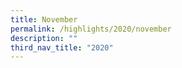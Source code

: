 ```yaml
---
title: November
permalink: /highlights/2020/november
description: ""
third_nav_title: "2020"
---
```

